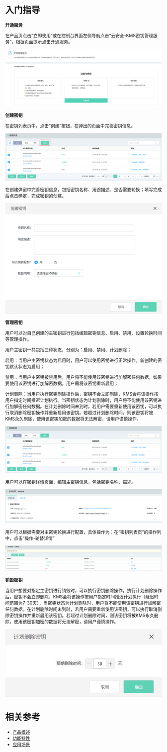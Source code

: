 # 入门指导

**开通服务**

在产品页点击“立即使用”或在控制台界面左侧导航点击“云安全-KMS密钥管理服务”，根据页面提示点击开通服务。

![开通服务](/image/Key-Management-Service/开通服务.png)

**创建密钥**

在密钥列表页中，点击“创建”按钮，在弹出的页面中完善密钥信息。

![创建密钥](/image/Key-Management-Service/创建密钥.png)

在创建弹窗中完善密钥信息，包括密钥名称、用途描述、是否需要轮换；填写完成后点击确定，完成密钥的创建。

![创建密钥弹窗](/image/Key-Management-Service/创建密钥弹窗.png)

**管理密钥**

用户可以对自己创建的主密钥进行包括编辑密钥信息、启用、禁用、设置轮换时间等管理操作。

用户主密钥一共包括三种状态，分别为：启用、禁用、计划删除；

启用：当用户主密钥状态为启用时，用户可以使用密钥进行正常操作。新创建的密钥默认状态为启用；

禁用：当用户主密钥被禁用后，用户将不能使用该密钥进行加解密任何数据，如果要使用该密钥进行加解密数据，用户需将该密钥重新启用；

计划删除：当用户执行密钥删除操作后，密钥不会立即删除，KMS会将该操作按用户指定时间推迟计划执行。当密钥状态为计划删除时，用户将不能使用该密钥进行加解密任何数据。在计划删除时间未到时，若用户需要重新使用该密钥，可以执行取消删除密钥操作并重新启用该密钥。若超过计划删除时间，则该密钥将被KMS永久删除，使用该密钥加密的数据将无法解密，请用户谨慎操作。

![管理密钥](/image/Key-Management-Service/管理密钥.png)

用户可以在密钥详情页面，编辑主密钥信息，包括密钥名称、描述。

![密钥详情](/image/Key-Management-Service/密钥详情.png)

用户可以根据需要对主密钥轮换进行配置，具体操作为：在“密钥列表页”的操作列中，点击“操作-轮替详情”

![密钥轮替](/image/Key-Management-Service/密钥轮替.png)

**销毁密钥**

当用户想要对指定主密钥进行销毁时，可以执行密钥删除操作，执行计划删除操作后，密钥不会立即删除，KMS会将该操作按用户指定时间推迟计划执行（延迟时间范围为7-30天），当密钥状态为计划删除时，用户将不能使用该密钥进行加解密任何数据。在计划删除时间未到时，若用户需要重新使用该密钥，可以执行取消删除密钥操作并重新启用该密钥。若超过计划删除时间，则该密钥将被KMS永久删除，使用该密钥加密的数据将无法解密，请用户谨慎操作。

![密钥轮替](/image/Key-Management-Service/删除销毁.png)

# 相关参考
- [产品概述](../Introduction/Product-Overview.md)
- [功能特性](../Introduction/Features.md)
- [应用场景](../Introduction/Application-Scenarios.md)
